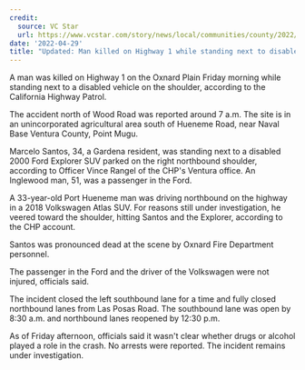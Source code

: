 ```yaml
---
credit:
  source: VC Star
  url: https://www.vcstar.com/story/news/local/communities/county/2022/04/29/pedestrian-killed-highway-1-south-hueneme-road-oxnard-plain/9586286002/
date: '2022-04-29'
title: "Updated: Man killed on Highway 1 while standing next to disabled vehicle"
---
```

A man was killed on Highway 1 on the Oxnard Plain Friday morning while standing next to a disabled vehicle on the shoulder, according to the California Highway Patrol.

The accident north of Wood Road was reported around 7 a.m. The site is in an unincorporated agricultural area south of Hueneme Road, near Naval Base Ventura County, Point Mugu.

Marcelo Santos, 34, a Gardena resident, was standing next to a disabled 2000 Ford Explorer SUV parked on the right northbound shoulder, according to Officer Vince Rangel of the CHP's Ventura office. An Inglewood man, 51, was a passenger in the Ford.

A 33-year-old Port Hueneme man was driving northbound on the highway in a 2018 Volkswagen Atlas SUV. For reasons still under investigation, he veered toward the shoulder, hitting Santos and the Explorer, according to the CHP account.

Santos was pronounced dead at the scene by Oxnard Fire Department personnel.

The passenger in the Ford and the driver of the Volkswagen were not injured, officials said.

The incident closed the left southbound lane for a time and fully closed northbound lanes from Las Posas Road. The southbound lane was open by 8:30 a.m. and northbound lanes reopened by 12:30 p.m.

As of Friday afternoon, officials said it wasn't clear whether drugs or alcohol played a role in the crash. No arrests were reported. The incident remains under investigation.
